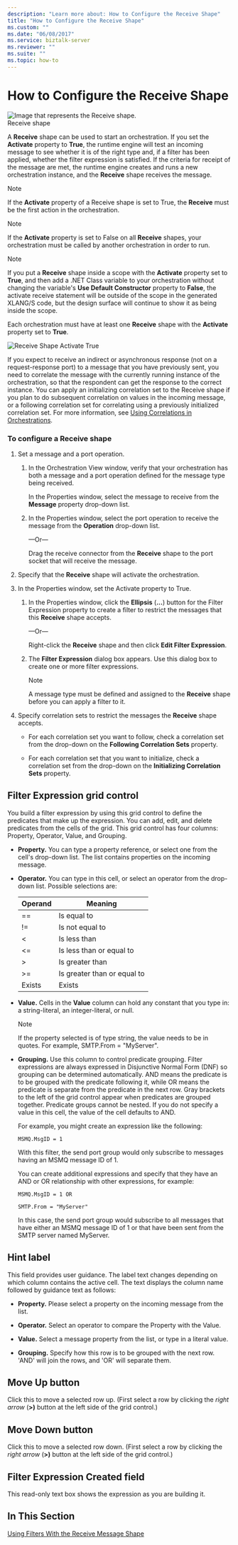 ```yaml
---
description: "Learn more about: How to Configure the Receive Shape"
title: "How to Configure the Receive Shape"
ms.custom: ""
ms.date: "06/08/2017"
ms.service: biztalk-server
ms.reviewer: ""
ms.suite: ""
ms.topic: how-to
---
```

# How to Configure the Receive Shape
![Image that represents the Receive shape.](../core/media/ebiz-orch-receive.gif "ebiz_orch_receive")  
Receive shape  

 A **Receive** shape can be used to start an orchestration. If you set the **Activate** property to **True**, the runtime engine will test an incoming message to see whether it is of the right type and, if a filter has been applied, whether the filter expression is satisfied. If the criteria for receipt of the message are met, the runtime engine creates and runs a new orchestration instance, and the **Receive** shape receives the message.  

> [!NOTE]
>  If the **Activate** property of a Receive shape is set to True, the **Receive** must be the first action in the orchestration.  

> [!NOTE]
>  If the **Activate** property is set to False on all **Receive** shapes, your orchestration must be called by another orchestration in order to run.  

> [!NOTE]
>  If you put a **Receive** shape inside a scope with the **Activate** property set to **True**, and then add a .NET Class variable to your orchestration without changing the variable's **Use Default Constructor** property to **False**, the activate receive statement will be outside of the scope in the generated XLANG/S code, but the design surface will continue to show it as being inside the scope.  

 Each orchestration must have at least one **Receive** shape with the **Activate** property set to **True**.  
 
 ![Receive Shape Activate True](https://blog.sandro-pereira.com/wp-content/uploads/2012/03/receive-port-activate-true.png)

 If you expect to receive an indirect or asynchronous response (not on a request-response port) to a message that you have previously sent, you need to correlate the message with the currently running instance of the orchestration, so that the respondent can get the response to the correct instance. You can apply an initializing correlation set to the Receive shape if you plan to do subsequent correlation on values in the incoming message, or a following correlation set for correlating using a previously initialized correlation set. For more information, see [Using Correlations in Orchestrations](../core/using-correlations-in-orchestrations.md).  

### To configure a Receive shape  

1.  Set a message and a port operation.  

    1.  In the Orchestration View window, verify that your orchestration has both a message and a port operation defined for the message type being received.  

         In the Properties window, select the message to receive from the **Message** property drop-down list.  

    2.  In the Properties window, select the port operation to receive the message from the **Operation** drop-down list.  

         —Or—  

         Drag the receive connector from the **Receive** shape to the port socket that will receive the message.  

2.  Specify that the **Receive** shape will activate the orchestration.  

3.  In the Properties window, set the Activate property to True.  

    1.  In the Properties window, click the **Ellipsis** (**...**) button for the Filter Expression property to create a filter to restrict the messages that this **Receive** shape accepts.  

         —Or—  

         Right-click the **Receive** shape and then click **Edit Filter Expression**.  

    2.  The **Filter Expression** dialog box appears. Use this dialog box to create one or more filter expressions.  

        > [!NOTE]
        >  A message type must be defined and assigned to the **Receive** shape before you can apply a filter to it.  

4.  Specify correlation sets to restrict the messages the **Receive** shape accepts.  

    -   For each correlation set you want to follow, check a correlation set from the drop-down on the **Following Correlation Sets** property.  

    -   For each correlation set that you want to initialize, check a correlation set from the drop-down on the **Initializing Correlation Sets** property.  

## Filter Expression grid control  
 You build a filter expression by using this grid control to define the predicates that make up the expression. You can add, edit, and delete predicates from the cells of the grid. This grid control has four columns: Property, Operator, Value, and Grouping.  

- **Property.** You can type a property reference, or select one from the cell's drop-down list. The list contains properties on the incoming message.  

- **Operator.** You can type in this cell, or select an operator from the drop-down list. Possible selections are:  


  | Operand |           Meaning           |
  |---------|-----------------------------|
  |   ==    |         Is equal to         |
  |   !=    |       Is not equal to       |
  |    <    |        Is less than         |
  |   \<=   |  Is less than or equal to   |
  |    >    |       Is greater than       |
  |   \>=   | Is greater than or equal to |
  | Exists  |           Exists            |


- **Value.** Cells in the **Value** column can hold any constant that you type in: a string-literal, an integer-literal, or null.  

  > [!NOTE]
  >  If the property selected is of type string, the value needs to be in quotes. For example, SMTP.From = "MyServer".  

- **Grouping.** Use this column to control predicate grouping. Filter expressions are always expressed in Disjunctive Normal Form (DNF) so grouping can be determined automatically. AND means the predicate is to be grouped with the predicate following it, while OR means the predicate is separate from the predicate in the next row. Gray brackets to the left of the grid control appear when predicates are grouped together. Predicate groups cannot be nested. If you do not specify a value in this cell, the value of the cell defaults to AND.  

  For example, you might create an expression like the following:  

  `MSMQ.MsgID = 1`  

  With this filter, the send port group would only subscribe to messages having an MSMQ message ID of 1.  

  You can create additional expressions and specify that they have an AND or OR relationship with other expressions, for example:  

  `MSMQ.MsgID = 1 OR`  

  `SMTP.From = "MyServer"`  

  In this case, the send port group would subscribe to all messages that have either an MSMQ message ID of 1 or that have been sent from the SMTP server named MyServer.  

## Hint label  
 This field provides user guidance. The label text changes depending on which column contains the active cell. The text displays the column name followed by guidance text as follows:  

-   **Property.** Please select a property on the incoming message from the list.  

-   **Operator.** Select an operator to compare the Property with the Value.  

-   **Value.** Select a message property from the list, or type in a literal value.  

-   **Grouping.** Specify how this row is to be grouped with the next row. 'AND' will join the rows, and 'OR' will separate them.  

## Move Up button  
 Click this to move a selected row up. (First select a row by clicking the *right arrow* (**>)** button at the left side of the grid control.)  

## Move Down button  
 Click this to move a selected row down. (First select a row by clicking the *right arrow* (**>)** button at the left side of the grid control.)  

## Filter Expression Created field  
 This read-only text box shows the expression as you are building it.  

## In This Section  
 [Using Filters With the Receive Message Shape](../core/using-filters-with-the-receive-message-shape.md)
